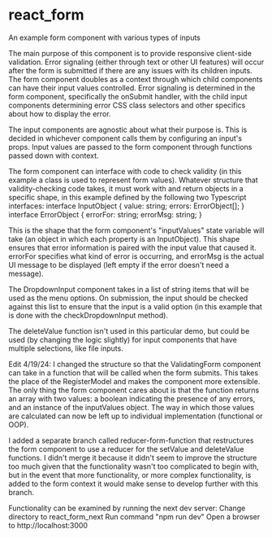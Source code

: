 # react_form
An example form component with various types of inputs

The main purpose of this component is to provide responsive client-side validation. Error signaling (either through text or other UI features) will occur after the form is submitted if there are any issues with its children inputs. The form component doubles as a context through which child components can have their input values controlled. Error signaling is determined in the form component, specifically the onSubmit handler, with the child input components determining error CSS class selectors and other specifics about how to display the error.

The input components are agnostic about what their purpose is. This is decided in whichever component calls them by configuring an input's props. Input values are passed to the form component through functions passed down with context.

The form component can interface with code to check validity (in this example a class is used to represent form values). Whatever structure that validity-checking code takes, it must work with and return objects in a specific shape, in this example defined by the following two Typescript interfaces:
interface InputObject {
    value: string;
    errors: ErrorObject[];
}
interface ErrorObject {
    errorFor: string;
    errorMsg: string;
}

This is the shape that the form component's "inputValues" state variable will take (an object in which each property is an InputObject).
This shape ensures that error information is paired with the input value that caused it. errorFor specifies what kind of error is occurring, and errorMsg is the actual UI message to be displayed (left empty if the error doesn't need a message).

The DropdownInput component takes in a list of string items that will be used as the menu options. On submission, the input should be checked against this list to ensure that the input is a valid option (in this example that is done with the checkDropdownInput method).

The deleteValue function isn't used in this particular demo, but could be used (by changing the logic slightly) for input components that have multiple selections, like file inputs.

Edit 4/19/24:
I changed the structure so that the ValidatingForm component can take in a function that will be called when the form submits. This takes the place of the RegisterModel and makes the component more extensible. The only thing the form component cares about is that the function returns an array with two values: a boolean indicating the presence of any errors, and an instance of the inputValues object. The way in which those values are calculated can now be left up to individual implementation (functional or OOP).


I added a separate branch called reducer-form-function that restructures the form component to use a reducer for the setValue and deleteValue functions. I didn't merge it because it didn't seem to improve the structure too much given that the functionality wasn't too complicated to begin with, but in the event that more functionality, or more complex functionality, is added to the form context it would make sense to develop further with this branch.


Functionality can be examined by running the next dev server:
Change directory to react_form_next
Run command "npm run dev"
Open a browser to http://localhost:3000